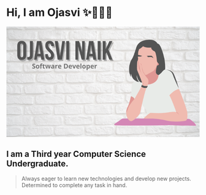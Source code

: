 # Hi, I am Ojasvi :sparkles:👩🏾‍💻
![Image](https://raw.githubusercontent.com/ojasvinaik13/ojasvinaik13/master/images/git_img.png)
## I am a Third year Computer Science Undergraduate.
> Always eager to learn new technologies and develop new projects. Determined to complete any task in hand.

